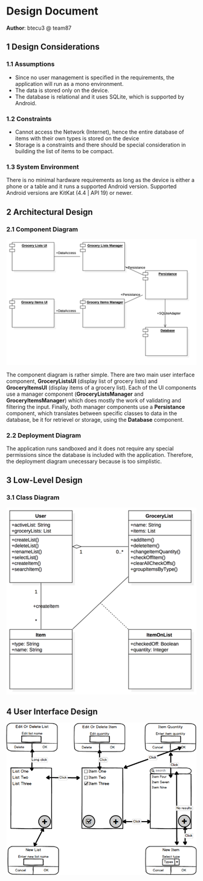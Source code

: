 # Design Document

**Author**: btecu3 @ team87

## 1 Design Considerations
### 1.1 Assumptions
 - Since no user management is specified in the requirements, the application will run as a mono environment.
 - The data is stored only on the device.
 - The database is relational and it uses SQLite, which is supported by Android.


### 1.2 Constraints
 - Cannot access the Network (Internet), hence the entire database of items with their own types is stored on the device
 - Storage is a constraints and there should be special consideration in building the list of items to be compact.


### 1.3 System Environment
There is no minimal hardware requirements as long as the device is either a phone or a table and it runs a supported Android version. Supported Android versions are KitKat (4.4 | API 19) or newer.


## 2 Architectural Design
### 2.1 Component Diagram
![alt text](Images/components.png "Components")

The component diagram is rather simple. There are two main user interface component, **GroceryListsUI** (display list of grocery lists) and **GroceryItemsUI** (display items of a grocery list). Each of the UI components use a manager component (**GroceryListsManager** and **GroceryItemsManager**) which does mostly the work of validating and filtering the input. Finally, both manager components use a **Persistance** component, which translates between specific classes to data in the database, be it for retrievel or storage, using the **Database** component. 


### 2.2 Deployment Diagram
The application runs sandboxed and it does not require any special permissions since the database is included with the application. Therefore, the deployment diagram unecessary because is too simplistic.


## 3 Low-Level Design
### 3.1 Class Diagram
![alt text](../Design-Team/Images/design-team.png "Class Design")


## 4 User Interface Design
![alt text](Images/ui-mockup.png "Ui Mockup")

